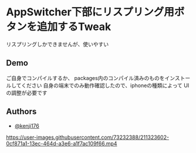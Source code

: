 
# AppSwitcher下部にリスプリング用ボタンを追加するTweak


リスプリングしかできませんが、使いやすい

## Demo

ご自身でコンパイルするか、
packages内のコンパイル済みのものをインストールしてください
自身の端末でのみ動作確認したので、iphoneの種類によって
UIの調整が必要です


## Authors

- [@kenji176](https://www.github.com/kenji176)



https://user-images.githubusercontent.com/73232388/211323602-0cf871a1-13ec-464d-a3e6-a1f7ac109f66.mp4

